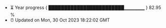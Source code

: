- ⏳ Year progress { ████████████████████████▁▁▁▁▁▁ } 82.95 %
- ⏰ Updated on Mon, 30 Oct 2023 18:22:02 GMT

